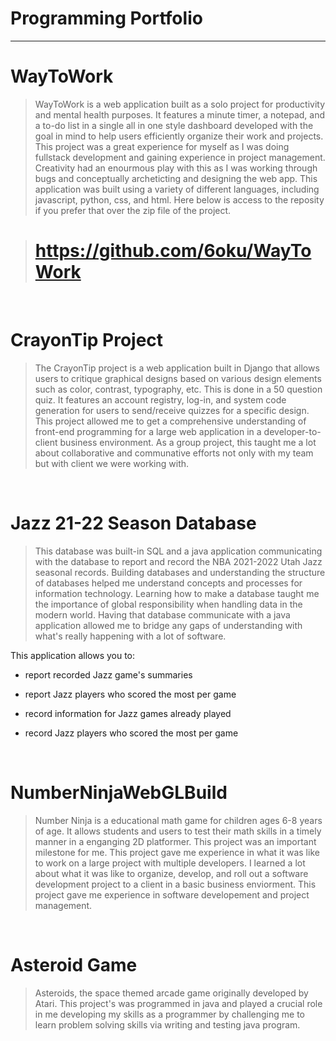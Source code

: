 # Programming Portfolio 

---

# WayToWork
> WayToWork is a web application built as a solo project for productivity and mental health purposes. It features a minute timer, a notepad, and a to-do list in a single all in one style dashboard developed with the goal in mind to help users efficiently organize their work and projects. This project was a great experience for myself as I was doing fullstack development and gaining experience in project management. Creativity had an enourmous play with this as I was working through bugs and conceptually archeticting and designing the web app. This application was built using a variety of different languages, including javascript, python, css, and html. Here below is access to the reposity if you prefer that over the zip file of the project. 

> #  https://github.com/6oku/WayToWork



<br>

# CrayonTip Project
 > The CrayonTip project is a web application built in Django that allows users to critique graphical designs based on various design elements such as color, contrast, typography, etc. This is done in a 50 question quiz. It features an account registry, log-in, and system code generation for users to send/receive quizzes for a specific design. This project allowed me to get a comprehensive understanding of front-end programming for a large web application in a developer-to-client business environment. As a group project, this taught me a lot about collaborative and communative efforts not only with my team but with client we were working with.

<br>

# Jazz 21-22 Season Database 
> This database was built-in SQL and a java application communicating with the database to report and record the NBA 2021-2022 Utah Jazz seasonal records. Building databases and understanding the structure of databases helped me understand concepts and processes for information technology. Learning how to make a database taught me the importance of global responsibility when handling data in the modern world. Having that database communicate with a java application allowed me to bridge any gaps of understanding with what's really happening with a lot of software. 


This application allows you to:

- report recorded Jazz game's summaries

- report Jazz players who scored the most per game

- record information for Jazz games already played

- record Jazz players who scored the most per game


<br>

# NumberNinjaWebGLBuild
 >Number Ninja is a educational math game for children ages 6-8 years of age. It allows students and users to test their math skills in a timely manner in a enganging 2D platformer. This project was an important milestone for me. This project gave me experience in what it was like to work on a large project with multiple developers. I learned a lot about what it was like to organize, develop, and roll out a software development project to a client in a basic business enviorment. This project gave me experience in software developement and project management. 


<br>

# Asteroid Game 
> Asteroids, the space themed arcade game originally developed by Atari. This project's was programmed in java and played a crucial role in me developing my skills as a programmer by challenging me to learn problem solving skills via writing and testing java program. 
